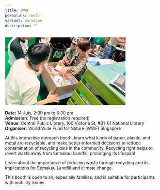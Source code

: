 ```yaml
---
title: $WWF
permalink: /wwf/
variant: markdown
description: ""
---
```

![Paper, Plastic, Metal: What to Recycle?](/images/Others/WWF___Act_1.jpg)

**Date:** 14 July, 2:00 pm to 6:00 pm<br>
**Admission:** Free (no registration required)<br>
**Venue:** Central Public Library, 100 Victoria St, #B1-01 National Library <br>
**Organiser:** World Wide Fund for Nature (WWF) Singapore

At this interactive outreach booth, learn what kinds of paper, plastic, and metal are recyclable, and make better-informed decisions to reduce contamination of recycling bins in the community. Recycling right helps to divert waste away from Semakau Landfill, prolonging its lifespan!&nbsp;&nbsp;

Learn about the importance of reducing waste through recycling and its implications for Semakau Landfill and climate change.&nbsp;

This booth is open to all, especially families, and is suitable for participants with mobility issues.